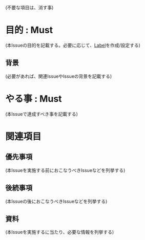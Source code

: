 (不要な項目は、消す事)

# 目的 : Must
(本Issueの目的を記載する。必要に応じて、[Label](../labels)を作成/設定する)

## 背景
(必要があれば、関連IssueやIssueの背景を記載する)

# やる事 : Must
(本Issueで達成すべき事を記載する)

# 関連項目
## 優先事項
(本Issueを実施する前におこなうべきIssueなどを列挙する)

## 後続事項
(本Issueの後におこなうべきIssueなどを列挙する)

## 資料
(本Issueを実施するに当たり、必要な情報を列挙する)

